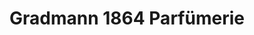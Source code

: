 ---
title: "Gradmann 1864 Parfümerie"
url: /tuttlingen/gradmann-1864-parfuemerie/
shop: Kosmetik
---